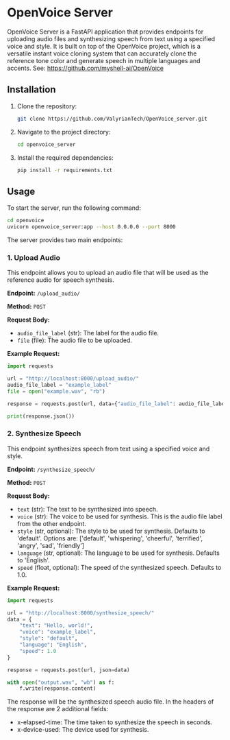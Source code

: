 # OpenVoice Server

OpenVoice Server is a FastAPI application that provides endpoints for uploading audio files and synthesizing speech from text using a specified voice and style.
It is built on top of the OpenVoice project, which is a versatile instant voice cloning system that can accurately clone the reference tone color and generate speech in multiple languages and accents.
See: https://github.com/myshell-ai/OpenVoice

## Installation

1. Clone the repository:
   ```bash
   git clone https://github.com/ValyrianTech/OpenVoice_server.git
   ```
2. Navigate to the project directory:
   ```bash
   cd openvoice_server
   ```
3. Install the required dependencies:
   ```bash
   pip install -r requirements.txt
   ```

## Usage

To start the server, run the following command:

```bash
cd openvoice
uvicorn openvoice_server:app --host 0.0.0.0 --port 8000
```

The server provides two main endpoints:

### 1. Upload Audio

This endpoint allows you to upload an audio file that will be used as the reference audio for speech synthesis.

**Endpoint:** `/upload_audio/`

**Method:** `POST`

**Request Body:**

- `audio_file_label` (str): The label for the audio file.
- `file` (file): The audio file to be uploaded.

**Example Request:**

```python
import requests

url = "http://localhost:8000/upload_audio/"
audio_file_label = "example_label"
file = open("example.wav", "rb")

response = requests.post(url, data={"audio_file_label": audio_file_label}, files={"file": file})

print(response.json())
```

### 2. Synthesize Speech

This endpoint synthesizes speech from text using a specified voice and style.

**Endpoint:** `/synthesize_speech/`

**Method:** `POST`

**Request Body:**

- `text` (str): The text to be synthesized into speech.
- `voice` (str): The voice to be used for synthesis. This is the audio file label from the other endpoint.
- `style` (str, optional): The style to be used for synthesis. Defaults to 'default'. Options are: ['default', 'whispering', 'cheerful', 'terrified', 'angry', 'sad', 'friendly']
- `language` (str, optional): The language to be used for synthesis. Defaults to 'English'.
- `speed` (float, optional): The speed of the synthesized speech. Defaults to 1.0.

**Example Request:**

```python
import requests

url = "http://localhost:8000/synthesize_speech/"
data = {
    "text": "Hello, world!",
    "voice": "example_label",
    "style": "default",
    "language": "English",
    "speed": 1.0
}

response = requests.post(url, json=data)

with open("output.wav", "wb") as f:
    f.write(response.content)
```

The response will be the synthesized speech audio file. In the headers of the response are 2 additional fields:
- x-elapsed-time: The time taken to synthesize the speech in seconds.
- x-device-used: The device used for synthesis.
